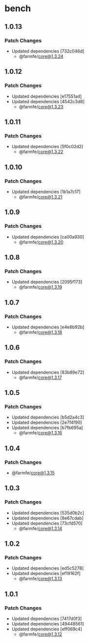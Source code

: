 # bench

## 1.0.13

### Patch Changes

- Updated dependencies [732c046d]
  - @farmfe/core@1.3.24

## 1.0.12

### Patch Changes

- Updated dependencies [e17551ad]
- Updated dependencies [4542c3d8]
  - @farmfe/core@1.3.23

## 1.0.11

### Patch Changes

- Updated dependencies [5f0c02d2]
  - @farmfe/core@1.3.22

## 1.0.10

### Patch Changes

- Updated dependencies [1b1a7c17]
  - @farmfe/core@1.3.21

## 1.0.9

### Patch Changes

- Updated dependencies [ca00a930]
  - @farmfe/core@1.3.20

## 1.0.8

### Patch Changes

- Updated dependencies [2095f173]
  - @farmfe/core@1.3.19

## 1.0.7

### Patch Changes

- Updated dependencies [e4e8b92b]
  - @farmfe/core@1.3.18

## 1.0.6

### Patch Changes

- Updated dependencies [83b89e72]
  - @farmfe/core@1.3.17

## 1.0.5

### Patch Changes

- Updated dependencies [b5d2a4c3]
- Updated dependencies [2e7f4f90]
- Updated dependencies [b7fb695a]
  - @farmfe/core@1.3.16

## 1.0.4

### Patch Changes

- @farmfe/core@1.3.15

## 1.0.3

### Patch Changes

- Updated dependencies [535d0b2c]
- Updated dependencies [8e67cdab]
- Updated dependencies [73cfd570]
  - @farmfe/core@1.3.14

## 1.0.2

### Patch Changes

- Updated dependencies [ed5c5278]
- Updated dependencies [ef19162f]
  - @farmfe/core@1.3.13

## 1.0.1

### Patch Changes

- Updated dependencies [7417d0f3]
- Updated dependencies [49448561]
- Updated dependencies [eff069c4]
  - @farmfe/core@1.3.12
